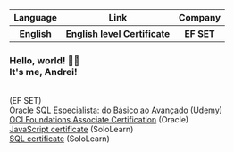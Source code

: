 
<table id="Certificates">
  <tr>
    <th>Language</th>
    <th>Link</th>
    <th>Company</th>
  </tr>
  <tr>
    <th>English</th>
    <th><a href="https://efset.org/cert/wP5inj">English level Certificate</a></th>
    <th>EF SET</th>
  </tr>
</table>  
<h3>Hello, world! 👋🏼
<br/>It's me, Andrei! </h3>


<br/> (EF SET)
<br/><a href="https://www.udemy.com/certificate/UC-051d8fe6-2275-4028-a89e-5fb4062d9e2d/">Oracle SQL Especialista: do Básico ao Avançado</a> (Udemy)<br/>
<a href="https://catalog-education.oracle.com/pls/certview/sharebadge?id=37FECE4484AA772FDF31AE465BB5B03F00E840632FFBDA068A67E9E6F1E91586">OCI Foundations Associate Certification</a> (Oracle)<br/>
 <a href="https://www.sololearn.com/certificates/course/en/23005508/1024/landscape/png">JavaScript certificate</a> (SoloLearn) <br/>
<a href="https://www.sololearn.com/certificates/course/en/23005508/1060/landscape/png">SQL certificate</a> (SoloLearn) 
<!--
**andreiluizf/andreiluizf** is a ✨ _special_ ✨ repository because its `README.md` (this file) appears on your GitHub profile.

Here are some ideas to get you started:

- 🔭 I’m currently working on ...
- 🌱 I’m currently learning ...
- 👯 I’m looking to collaborate on ...
- 🤔 I’m looking for help with ...
- 💬 Ask me about ...
- 📫 How to reach me: ...
- 😄 Pronouns: ...
- ⚡ Fun fact: ...
-->
